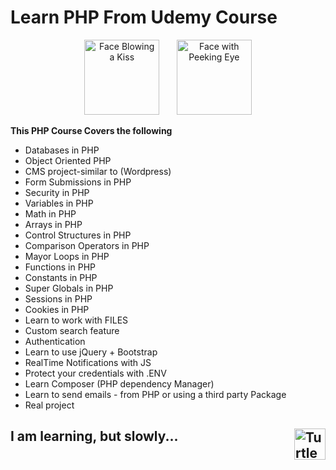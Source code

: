 # Learn PHP From Udemy Course

<div align="center">
<img src="https://raw.githubusercontent.com/Tarikul-Islam-Anik/Animated-Fluent-Emojis/master/Emojis/Smilies/Face%20Blowing%20a%20Kiss.png" alt="Face Blowing a Kiss" width="120" /> &nbsp;&nbsp;&nbsp;&nbsp;&nbsp; <img src="https://raw.githubusercontent.com/Tarikul-Islam-Anik/Animated-Fluent-Emojis/master/Emojis/Smilies/Face%20with%20Peeking%20Eye.png" alt="Face with Peeking Eye" width="120" />
</div>

**This PHP Course Covers the following**

- Databases in PHP
- Object Oriented PHP
- CMS project-similar to (Wordpress)
- Form Submissions in PHP
- Security in PHP
- Variables in PHP
- Math in PHP
- Arrays in PHP
- Control Structures in PHP
- Comparison Operators in PHP
- Mayor Loops in PHP
- Functions in PHP
- Constants in PHP
- Super Globals in PHP
- Sessions in PHP
- Cookies in PHP
- Learn to work with FILES
- Custom search feature
- Authentication
- Learn to use jQuery + Bootstrap
- RealTime Notifications with JS
- Protect your credentials with .ENV
- Learn Composer (PHP dependency Manager)
- Learn to send emails - from PHP or using a third party Package
- Real project
<p>

## I am learning, but slowly... <img align="right" src="https://raw.githubusercontent.com/Tarikul-Islam-Anik/Animated-Fluent-Emojis/master/Emojis/Animals/Turtle.png" alt="Turtle" width="50" height="50" />

</p>
